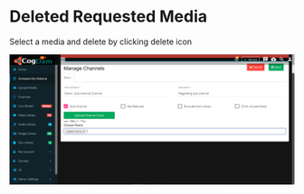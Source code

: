 # Deleted Requested Media

Select a media and delete by clicking delete icon

![](../.gitbook/assets/image%20%2834%29.png)




